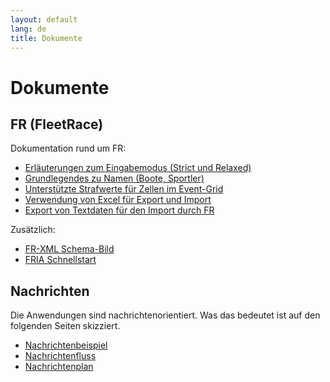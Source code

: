 ```yaml
---
layout: default
lang: de
title: Dokumente
---
```


# Dokumente

## FR (FleetRace)

Dokumentation rund um FR:

<ul>
<li><a href="doc-input-mode.html">Erläuterungen zum Eingabemodus (Strict und Relaxed)</a></li>
<li><a href="doc-entry-names.html">Grundlegendes zu Namen (Boote, Sportler)</a></li>
<li><a href="doc-supported-penalties.html">Unterstützte Strafwerte für Zellen im Event-Grid</a></li>
<li><a href="doc-spreadsheet-use.html">Verwendung von Excel für Export und Import</a></li>
<li><a href="doc-data-export.html">Export von Textdaten für den Import durch FR</a></li>
</ul>

Zusätzlich:
- [FR-XML Schema-Bild](doc-schema-image.html)
- [FRIA Schnellstart](doc-fria-quick-start.html)

## Nachrichten

Die Anwendungen sind nachrichtenorientiert.
Was das bedeutet ist auf den folgenden Seiten skizziert.

<ul>
<li><a href="doc-msg-example.html">Nachrichtenbeispiel</a></li>
<li><a href="doc-msg-flow.html">Nachrichtenfluss</a></li>
<li><a href="doc-msg-map.html">Nachrichtenplan</a></li>
</ul>
